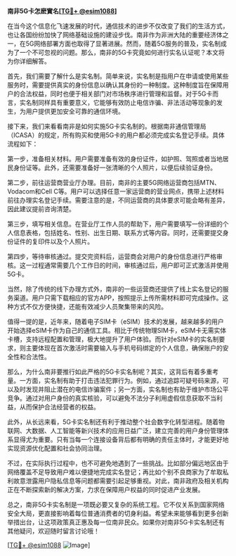 **南非5G卡怎麽實名[[TG💪+ @esim1088](https://t.me/s/esim1088)]**

在当今这个信息化飞速发展的时代，通信技术的进步不仅改变了我们的生活方式，也让各国纷纷加快了网络基础设施的建设步伐。南非作为非洲大陆的重要经济体之一，在5G网络部署方面也取得了显著进展。然而，随着5G服务的普及，实名制成为了一个不可忽视的问题。那么，南非的5G卡究竟如何进行实名认证呢？本文将为你详细解答。

首先，我们需要了解什么是实名制。简单来说，实名制是指用户在申请或使用某些服务时，需要提供真实的身份信息以确认其身份的一种制度。这种制度旨在保障用户的合法权益，同时也便于相关部门对市场秩序进行管理和监督。对于5G卡而言，实名制同样具有重要意义，它能够有效防止电信诈骗、非法活动等现象的发生，为用户提供更加安全可靠的通信环境。

接下来，我们来看看南非是如何实施5G卡实名制的。根据南非通信管理局（ICASA）的规定，所有购买和使用5G卡的用户都必须完成实名登记手续。具体流程如下：

第一步，准备相关材料。用户需要准备有效的身份证件，如护照、驾照或者当地居民身份证等。此外，还需要准备好一张清晰的个人照片，以便后续验证身份。

第二步，前往运营商营业厅办理。目前，南非的主要5G网络运营商包括MTN、Vodacom和Cell C等。用户可以选择任意一家运营商的营业网点，携带上述材料前往办理实名登记手续。需要注意的是，不同运营商的具体要求可能会略有差异，因此建议提前咨询清楚。

第三步，填写相关信息。在营业厅工作人员的帮助下，用户需要填写一份详细的个人信息表格，包括姓名、性别、出生日期、联系方式等内容。同时，还需要提交身份证件的复印件以及个人照片。

第四步，等待审核通过。提交完资料后，运营商会对用户的身份信息进行严格审核。这一过程通常需要几个工作日的时间，审核通过后，用户即可正式激活并使用5G卡。

当然，除了传统的线下办理方式外，南非的一些运营商还提供了线上实名登记的服务渠道。用户只需下载相应的官方APP，按照提示上传所需材料即可完成操作。这种方式不仅方便快捷，还能有效减少人员聚集带来的风险。

值得一提的是，近年来，随着电子SIM卡（eSIM）技术的发展，越来越多的用户开始选择eSIM卡作为自己的通信工具。相比于传统物理SIM卡，eSIM卡无需实体卡槽，支持远程配置和管理，极大地提升了用户体验。而针对eSIM卡的实名制要求，则主要体现在首次激活时需要输入与手机号码绑定的个人信息，确保账户的安全性和合法性。

那么，为什么南非要推行如此严格的5G卡实名制呢？其实，这背后有着多重考量。一方面，实名制有助于打击违法犯罪行为。例如，通过追踪可疑号码来源，可以及时发现并阻止潜在的电信诈骗案件；另一方面，实名制也有助于维护市场公平竞争。通过对用户身份的真实核验，可以避免不法分子利用虚假信息获取不当利益，从而保护合法经营者的权益。

此外，从长远来看，5G卡实名制还有利于推动整个社会数字化转型进程。随着物联网、大数据、人工智能等新兴技术的应用日益广泛，建立完善的用户身份管理体系显得尤为重要。只有当每一个连接设备背后都有明确的责任主体时，才能更好地实现资源优化配置和社会协同治理。

不过，在实际执行过程中，也不可避免地遇到了一些挑战。比如部分偏远地区由于网络覆盖不足导致用户难以便捷地完成实名登记；再比如个别不良商家为了牟取私利故意泄露用户隐私信息等问题都需要引起足够重视。对此，南非政府及相关机构正在不断探索新的解决方案，力求在保障用户权益的同时促进产业发展。

总之，南非5G卡实名制是一项既必要又复杂的系统工程。它不仅关系到国家网络安全大局，更直接影响着每位普通消费者的切身利益。希望未来能够看到更多创新举措出台，让这项政策真正惠及每一位南非民众。如果你对南非5G卡实名制还有其他疑问，欢迎随时留言讨论哦！

[[TG💪+ @esim1088](https://t.me/s/esim1088) ![Image](https://i.postimg.cc/4NQfJmqS/Snipaste-2025-05-13-00-14-12.png)]